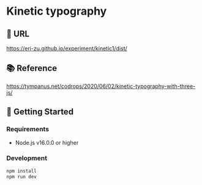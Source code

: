 # Kinetic typography

## 🔗 URL

https://eri-zu.github.io/experiment/kinetic1/dist/

## 📚 Reference

https://tympanus.net/codrops/2020/06/02/kinetic-typography-with-three-js/

## 🚀 Getting Started

### Requirements

- Node.js v16.0.0 or higher

### Development

```bash
npm install
npm run dev
```
